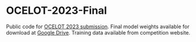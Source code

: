 # OCELOT-2023-Final
Public code for [OCELOT 2023 submission](https://ocelot2023.grand-challenge.org/). 
Final model weights available for download at [Google Drive](https://github.com/GestaltAI/OCELOT-2023-Final.git). Training data available from competition website.
